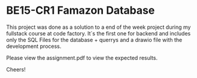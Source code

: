 # BE15-CR1 Famazon Database

This project was done as a solution to a end of the week project during my fullstack course at code factory. 
It´s the first one for backend and includes only the SQL Files for the database + querrys and a drawio file with the development process.

Please view the assignment.pdf to view the expected results.

Cheers!
